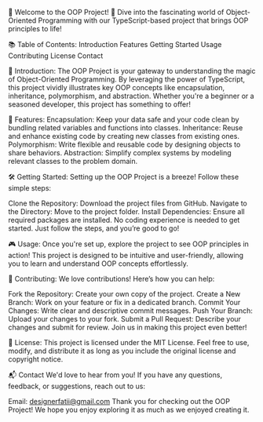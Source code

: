🎉 Welcome to the OOP Project! 🎉
Dive into the fascinating world of Object-Oriented Programming with our TypeScript-based project that brings OOP principles to life!

📚 Table of Contents:
Introduction
Features
Getting Started
Usage
Contributing
License
Contact

🌟 Introduction:
The OOP Project is your gateway to understanding the magic of Object-Oriented Programming. By leveraging the power of TypeScript, this project vividly illustrates key OOP concepts like encapsulation, inheritance, polymorphism, and abstraction. Whether you're a beginner or a seasoned developer, this project has something to offer!

🚀 Features:
Encapsulation: Keep your data safe and your code clean by bundling related variables and functions into classes.
Inheritance: Reuse and enhance existing code by creating new classes from existing ones.
Polymorphism: Write flexible and reusable code by designing objects to share behaviors.
Abstraction: Simplify complex systems by modeling relevant classes to the problem domain.

🛠️ Getting Started:
Setting up the OOP Project is a breeze! Follow these simple steps:

Clone the Repository: Download the project files from GitHub.
Navigate to the Directory: Move to the project folder.
Install Dependencies: Ensure all required packages are installed.
No coding experience is needed to get started. Just follow the steps, and you’re good to go!

🎮 Usage:
Once you're set up, explore the project to see OOP principles in action! This project is designed to be intuitive and user-friendly, allowing you to learn and understand OOP concepts effortlessly.

🤝 Contributing:
We love contributions! Here’s how you can help:

Fork the Repository: Create your own copy of the project.
Create a New Branch: Work on your feature or fix in a dedicated branch.
Commit Your Changes: Write clear and descriptive commit messages.
Push Your Branch: Upload your changes to your fork.
Submit a Pull Request: Describe your changes and submit for review.
Join us in making this project even better!

📄 License:
This project is licensed under the MIT License. Feel free to use, modify, and distribute it as long as you include the original license and copyright notice.

📬 Contact
We'd love to hear from you! If you have any questions, feedback, or suggestions, reach out to us:

Email: designerfatii@gmail.com
Thank you for checking out the OOP Project! We hope you enjoy exploring it as much as we enjoyed creating it.
